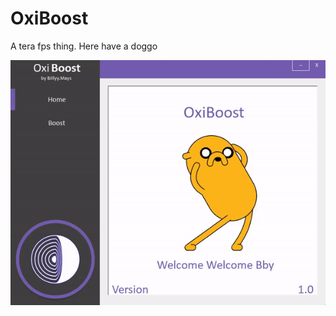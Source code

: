# OxiBoost
A tera fps thing. Here have a doggo

![alt text](https://raw.githubusercontent.com/Purizer/OxiBoost/master/OxiBoost/readMe/ILikeGifs.gif)

